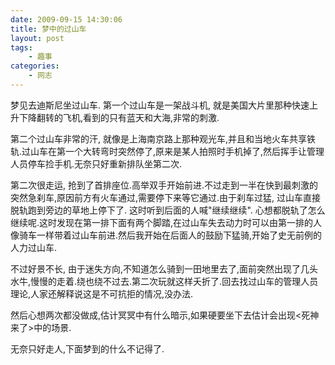 ```yaml
---
date: 2009-09-15 14:30:06
title: 梦中的过山车
layout: post
tags:
    - 趣事
categories:
    - 网志
---
```

梦见去迪斯尼坐过山车. 第一个过山车是一架战斗机, 就是美国大片里那种快速上升下降翻转的飞机,看到的只有蓝天和大海,非常的刺激.

第二个过山车非常的汗, 就像是上海南京路上那种观光车,并且和当地火车共享铁轨.过山车在第一个大转弯时突然停了,原来是某人拍照时手机掉了,然后挥手让管理人员停车捡手机.无奈只好重新排队坐第二次.

第二次很走运, 抢到了首排座位.高举双手开始前进.不过走到一半在快到最刺激的突然急刹车,原因前方有火车通过,需要停下来等它通过.由于刹车过猛, 过山车直接脱轨跑到旁边的草地上停下了. 这时听到后面的人喊"继续继续". 心想都脱轨了怎么继续呢.这时发现在第一排下面有两个脚踏,在过山车失去动力时可以由第一排的人像骑车一样带着过山车前进.然后我开始在后面人的鼓励下猛骑,开始了史无前例的人力过山车.

不过好景不长, 由于迷失方向,不知道怎么骑到一田地里去了,面前突然出现了几头水牛,慢慢的走着.绕也绕不过去.第二次玩就这样夭折了.回去找过山车的管理人员理论,人家还解释说这是不可抗拒的情况,没办法.

然后心想两次都没做成,估计冥冥中有什么暗示,如果硬要坐下去估计会出现&lt;死神来了&gt;中的场景.

无奈只好走人,下面梦到的什么不记得了.
